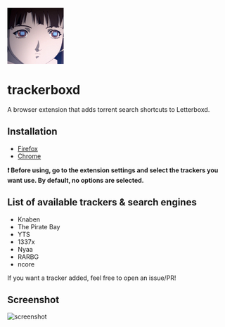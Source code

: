 ![icon](icon.png)
# trackerboxd
A browser extension that adds torrent search shortcuts to Letterboxd.

## Installation

- [Firefox](https://addons.mozilla.org/en-GB/firefox/addon/torrentboxd/)
- [Chrome](https://chrome.google.com/webstore/detail/torrentboxd/jclinmfmhfdebkgfjojegbcnnhdfpfed)

**❗️ Before using, go to the extension settings and select the trackers you want use. By default, no options are selected.**

## List of available trackers & search engines

- Knaben
- The Pirate Bay
- YTS
- 1337x
- Nyaa
- RARBG
- ncore

If you want a tracker added, feel free to open an issue/PR!

## Screenshot

![screenshot](https://i.imgur.com/BtQpttF.png)
